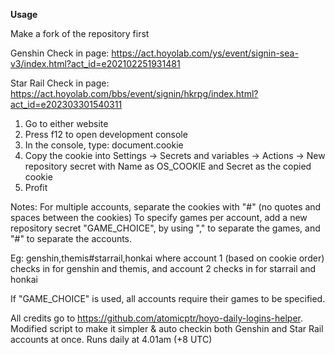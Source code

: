 **Usage**

Make a fork of the repository first

Genshin Check in page:
https://act.hoyolab.com/ys/event/signin-sea-v3/index.html?act_id=e202102251931481

Star Rail Check in page:
https://act.hoyolab.com/bbs/event/signin/hkrpg/index.html?act_id=e202303301540311

1. Go to either website
2. Press f12 to open development console
3. In the console, type: document.cookie
4. Copy the cookie into Settings -> Secrets and variables -> Actions -> New repository secret
   with Name as OS_COOKIE and Secret as the copied cookie
5. Profit

Notes:
For multiple accounts, separate the cookies with "#" (no quotes and spaces between the cookies)
To specify games per account, add a new repository secret "GAME_CHOICE", by using "," to separate the games, and "#" to separate the accounts.

Eg: genshin,themis#starrail,honkai
where account 1 (based on cookie order) checks in for genshin and themis, and account 2 checks in for starrail and honkai

If "GAME_CHOICE" is used, all accounts require their games to be specified.

All credits go to https://github.com/atomicptr/hoyo-daily-logins-helper.
Modified script to make it simpler & auto checkin both Genshin and Star Rail accounts at once.
Runs daily at 4.01am (+8 UTC)
